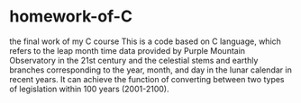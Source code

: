 # homework-of-C
the final work of my C course
This is a code based on C language, which refers to the leap month time data provided by Purple Mountain Observatory in the 21st century and the celestial stems and earthly branches corresponding to the year, month, and day in the lunar calendar in recent years. It can achieve the function of converting between two types of legislation within 100 years (2001-2100).
